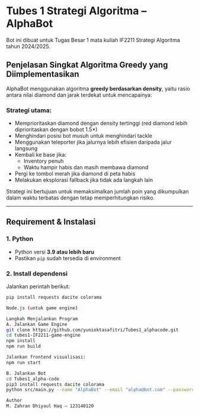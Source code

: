 # Tubes 1 Strategi Algoritma – AlphaBot

Bot ini dibuat untuk Tugas Besar 1 mata kuliah IF2211 Strategi Algoritma tahun 2024/2025.

## Penjelasan Singkat Algoritma Greedy yang Diimplementasikan

AlphaBot menggunakan algoritma **greedy berdasarkan density**, yaitu rasio antara nilai diamond dan jarak terdekat untuk mencapainya:

### Strategi utama:
- Memprioritaskan diamond dengan density tertinggi (red diamond lebih diprioritaskan dengan bobot 1.5×)
- Menghindari posisi bot musuh untuk menghindari tackle
- Menggunakan teleporter jika jalurnya lebih efisien daripada jalur langsung
- Kembali ke base jika:
  - Inventory penuh
  - Waktu hampir habis dan masih membawa diamond
- Pergi ke tombol merah jika diamond di peta habis
- Melakukan eksplorasi fallback jika tidak ada langkah lain

Strategi ini bertujuan untuk memaksimalkan jumlah poin yang dikumpulkan dalam waktu terbatas dengan tetap memperhitungkan risiko.

---

## Requirement & Instalasi

### 1. Python
- Python versi **3.9 atau lebih baru**
- Pastikan `pip` sudah tersedia di environment

### 2. Install dependensi
Jalankan perintah berikut:

```bash
pip install requests dacite colorama

Node.js (untuk game engine)

Langkah Menjalankan Program
A. Jalankan Game Engine
git clone https://github.com/yunioktasafitri/Tubes1_alphacode.git
cd tubes1-IF2211-game-engine
npm install
npm run build

Jalankan frontend visualisasi:
npm run start

B. Jalankan Bot
cd Tubes1_alpha-code
pip3 install requests dacite colorama
python src/main.py --name "AlphaBot" --email "alpha@bot.com" --password "123" --team "alpha-code"

Author
M. Zahran Dhiyaul Haq – 123140120

